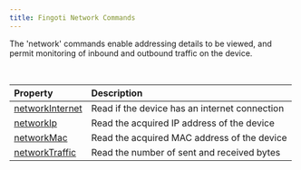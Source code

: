```yaml
---
title: Fingoti Network Commands
---
```


The 'network' commands enable addressing details to be viewed, and permit monitoring of inbound and outbound traffic on the device.

&nbsp;

| Property | Description |
| :--- | :--- |
| [networkInternet](03-Protocol/05-Network/01-networkInternet.md) | Read if the device has an internet connection |
| [networkIp](03-Protocol/05-Network/02-networkIp.md) | Read the acquired IP address of the device |
| [networkMac](03-Protocol/05-Network/03-networkMac.md) | Read the acquired MAC address of the device |
| [networkTraffic](03-Protocol/05-Network/04-networkTraffic) | Read the number of sent and received bytes |
